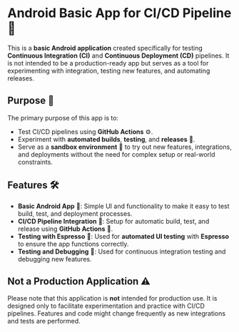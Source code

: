 # Android Basic App for CI/CD Pipeline 🚀

This is a **basic Android application** created specifically for testing **Continuous Integration (CI)** and **Continuous Deployment (CD)** pipelines. It is not intended to be a production-ready app but serves as a tool for experimenting with integration, testing new features, and automating releases. 

## Purpose 🎯

The primary purpose of this app is to:

- Test CI/CD pipelines using **GitHub Actions** ⚙️.
- Experiment with **automated builds**, **testing**, and **releases** 🔄.
- Serve as a **sandbox environment** 🧪 to try out new features, integrations, and deployments without the need for complex setup or real-world constraints.

## Features 🛠️

- **Basic Android App** 📱: Simple UI and functionality to make it easy to test build, test, and deployment processes.
- **CI/CD Pipeline Integration** 🔧: Setup for automatic build, test, and release using **GitHub Actions** 🚀.
- **Testing with Espresso** 🧪: Used for **automated UI testing** with **Espresso** to ensure the app functions correctly.
- **Testing and Debugging** 🐞: Used for continuous integration testing and debugging new features.

## Not a Production Application ⚠️

Please note that this application is **not** intended for production use. It is designed only to facilitate experimentation and practice with CI/CD pipelines. Features and code might change frequently as new integrations and tests are performed.
